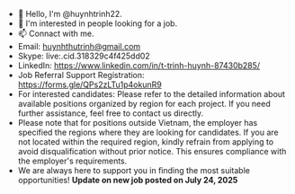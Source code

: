 - 👋 Hello, I'm @huynhtrinh22.
- 👀 I'm interested in people looking for a job.
- 📫 Connact with me.
- Email: huynhthutrinh@gmail.com
- Skype: live:.cid.318329c4f425dd02
- LinkedIn: https://www.linkedin.com/in/t-trinh-huynh-87430b285/
- Job Referral Support Registration: https://forms.gle/QPs2zLTu1p4okunR9
- For interested candidates: Please refer to the detailed information about available positions organized by region for each project. If you need further assistance, feel free to contact us directly.
- Please note that for positions outside Vietnam, the employer has specified the regions where they are looking for candidates. If you are not located within the required region, kindly refrain from applying to avoid disqualification without prior notice. This ensures compliance with the employer's requirements.
- We are always here to support you in finding the most suitable opportunities!
**Update on new job posted on July 24, 2025**
